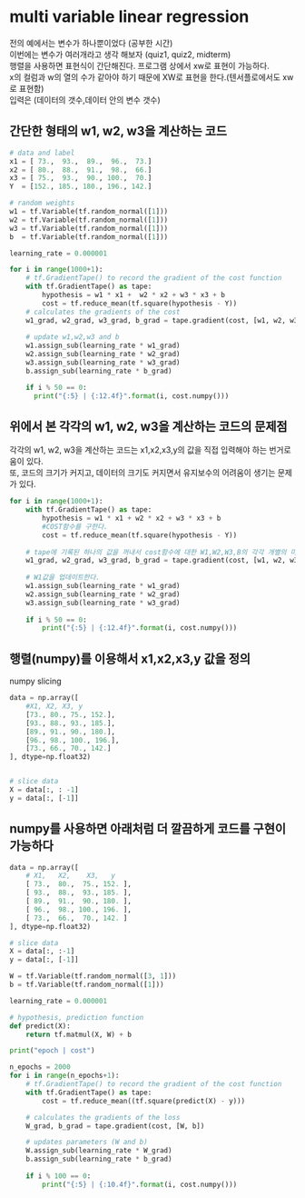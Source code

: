 # multi variable linear regression
전의 예에서는 변수가 하나뿐이었다 (공부한 시간)  
이번에는 변수가 여러개라고 생각 해보자 (quiz1, quiz2, midterm)  
행렬을 사용하면 표현식이 간단해진다. 프로그램 상에서 xw로 표현이 가능하다.  
x의 컬럼과 w의 열의 수가 같아야 하기 때문에 XW로 표현을 한다.(텐서플로에서도 xw로 표현함)  
입력은 (데이터의 갯수,데이터 안의 변수 갯수)  
  
## 간단한 형태의 w1, w2, w3을 계산하는 코드  
~~~python
# data and label
x1 = [ 73.,  93.,  89.,  96.,  73.]
x2 = [ 80.,  88.,  91.,  98.,  66.]
x3 = [ 75.,  93.,  90., 100.,  70.]
Y  = [152., 185., 180., 196., 142.]

# random weights
w1 = tf.Variable(tf.random_normal([1]))
w2 = tf.Variable(tf.random_normal([1]))
w3 = tf.Variable(tf.random_normal([1]))
b  = tf.Variable(tf.random_normal([1]))

learning_rate = 0.000001

for i in range(1000+1):
    # tf.GradientTape() to record the gradient of the cost function
    with tf.GradientTape() as tape:
        hypothesis = w1 * x1 +  w2 * x2 + w3 * x3 + b
        cost = tf.reduce_mean(tf.square(hypothesis - Y))
    # calculates the gradients of the cost
    w1_grad, w2_grad, w3_grad, b_grad = tape.gradient(cost, [w1, w2, w3, b])
    
    # update w1,w2,w3 and b
    w1.assign_sub(learning_rate * w1_grad)
    w2.assign_sub(learning_rate * w2_grad)
    w3.assign_sub(learning_rate * w3_grad)
    b.assign_sub(learning_rate * b_grad)

    if i % 50 == 0:
      print("{:5} | {:12.4f}".format(i, cost.numpy()))
~~~  
  
## 위에서 본 각각의 w1, w2, w3을 계산하는 코드의 문제점
각각의 w1, w2, w3을 계산하는 코드는 x1,x2,x3,y의 값을 직접 입력해야 하는 번거로움이 있다.  
또, 코드의 크기가 커지고, 데이터의 크기도 커지면서 유지보수의 어려움이 생기는 문제가 있다.  
~~~python
for i in range(1000+1):
	with tf.GradientTape() as tape:
		hypothesis = w1 * x1 + w2 * x2 + w3 * x3 + b
		#COST함수를 구한다.
		cost = tf.reduce_mean(tf.square(hypothesis - Y))
	
	# tape에 기록된 하나의 값을 꺼내서 cost함수에 대한 W1,W2,W3,B의 각각 개별의 미분값을 가져온다.
	w1_grad, w2_grad, w3_grad, b_grad = tape.gradient(cost, [w1, w2, w3, b])
	
	# W1값을 업데이트한다.
	w1.assign_sub(learning_rate * w1_grad)
	w2.assign_sub(learning_rate * w2_grad)
	w3.assign_sub(learning_rate * w3_grad)
	
	if i % 50 == 0:
		print("{:5} | {:12.4f}".format(i, cost.numpy()))
~~~  
  
## 행렬(numpy)를 이용해서 x1,x2,x3,y 값을 정의
numpy slicing  
~~~python
data = np.array([
	#X1, X2, X3, y
	[73., 80., 75., 152.],
	[93., 88., 93., 185.],
	[89., 91., 90., 180.],
	[96., 98., 100., 196.],
	[73., 66., 70., 142.]
], dtype=np.float32)


# slice data
X = data[:, : -1]
y = data[:, [-1]]
~~~

## numpy를 사용하면 아래처럼 더 깔끔하게 코드를 구현이 가능하다  
~~~python
data = np.array([
    # X1,   X2,    X3,   y
    [ 73.,  80.,  75., 152. ],
    [ 93.,  88.,  93., 185. ],
    [ 89.,  91.,  90., 180. ],
    [ 96.,  98., 100., 196. ],
    [ 73.,  66.,  70., 142. ]
], dtype=np.float32)

# slice data
X = data[:, :-1]
y = data[:, [-1]]

W = tf.Variable(tf.random_normal([3, 1]))
b = tf.Variable(tf.random_normal([1]))

learning_rate = 0.000001

# hypothesis, prediction function
def predict(X):
    return tf.matmul(X, W) + b

print("epoch | cost")

n_epochs = 2000
for i in range(n_epochs+1):
    # tf.GradientTape() to record the gradient of the cost function
    with tf.GradientTape() as tape:
        cost = tf.reduce_mean((tf.square(predict(X) - y)))

    # calculates the gradients of the loss
    W_grad, b_grad = tape.gradient(cost, [W, b])

    # updates parameters (W and b)
    W.assign_sub(learning_rate * W_grad)
    b.assign_sub(learning_rate * b_grad)
    
    if i % 100 == 0:
        print("{:5} | {:10.4f}".format(i, cost.numpy()))
~~~
